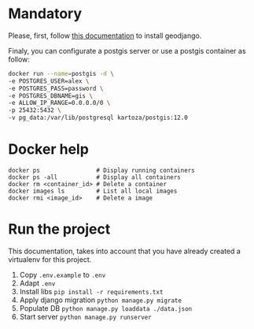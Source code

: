 # Mandatory

Please, first, follow [this documentation](https://docs.djangoproject.com/fr/3.0/ref/contrib/gis/install/) to install
geodjango.

Finaly, you can configurate a postgis server or use a postgis container as follow:
```bash
docker run --name=postgis -d \
-e POSTGRES_USER=alex \
-e POSTGRES_PASS=password \ 
-e POSTGRES_DBNAME=gis \
-e ALLOW_IP_RANGE=0.0.0.0/0 \
-p 25432:5432 \
-v pg_data:/var/lib/postgresql kartoza/postgis:12.0
```

# Docker help

```
docker ps                # Display running containers
docker ps -all           # Display all containers
docker rm <container_id> # Delete a container
docker images ls         # List all local images
docker rmi <image_id>    # Delete a image
```

# Run the project

This documentation, takes into account that you have already created a virtualenv for this project.

1. Copy `.env.example` to `.env`
2. Adapt `.env`
3. Install libs `pip install -r requirements.txt`
4. Apply django migration `python manage.py migrate`
5. Populate DB `python manage.py loaddata ./data.json`
6. Start server `python manage.py runserver`
